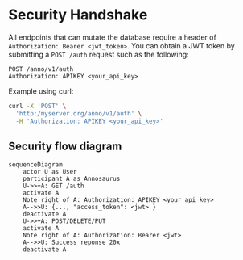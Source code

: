 # Security Handshake

All endpoints that can mutate the database require a header of `Authorization: Bearer <jwt_token>`. You can obtain a JWT token by submitting a `POST /auth` request such as the following:

```text
POST /anno/v1/auth
Authorization: APIKEY <your_api_key>
```

Example using curl:

```bash
curl -X 'POST' \
  'http:/myserver.org/anno/v1/auth' \
  -H 'Authorization: APIKEY <your_api_key>'
```

## Security flow diagram

```mermaid
sequenceDiagram
    actor U as User
    participant A as Annosaurus
    U->>+A: GET /auth
    activate A
    Note right of A: Authorization: APIKEY <your api key>
    A-->>U: {..., "access_token": <jwt> }
    deactivate A
    U->>+A: POST/DELETE/PUT
    activate A
    Note right of A: Authorization: Bearer <jwt>
    A-->>U: Success reponse 20x
    deactivate A
```
